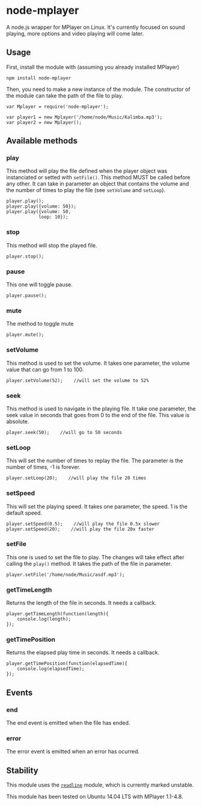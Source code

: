 node-mplayer
============

A node.js wrapper for MPlayer on Linux. It's currently focused on sound playing, more options and video playing will come later.

## Usage

First, install the module with (assuming you already installed MPlayer)

	npm install node-mplayer

Then, you need to make a new instance of the module. The constructor of the module can take the path of the file to play. 

	var Mplayer = require('node-mplayer'); 
    
	var player1 = new Mplayer('/home/node/Music/Kalimba.mp3');
    var player2 = new Mplayer();
    
## Available methods

###  play

This method will play the file defined when the player object was instanciated or setted with `setFile()`. This method MUST be called before any other. 
It can take in parameter an object that contains the volume and the number of times to play the file (see `setVolume` and `setLoop`).

	player.play();
    player.play({volume: 50});
    player.play({volume: 50,
    			loop: 10});

### stop

This method will stop the played file. 

	player.stop();
    
### pause

This one will toggle pause.

	player.pause();
    
### mute

The method to toggle mute

	player.mute();
    
### setVolume

This method is used to set the volume. It takes one parameter, the volume value that can go from 1 to 100.

	player.setVolume(52);    //will set the volume to 52%

### seek

This method is used to navigate in the playing file. It take one parameter, the seek value in seconds that goes from 0 to the end of the file. This value is absolute.

	player.seek(50);    //will go to 50 seconds

### setLoop

This will set the number of times to replay the file. The parameter is the number of times, -1 is forever.

	player.setLoop(20);    //will play the file 20 times
    
### setSpeed

This will set the playing speed. It takes one parameter, the speed. 1 is the default speed.

	player.setSpeed(0.5);    //will play the file 0.5x slower
    player.setSpeed(20);    //will play the file 20x faster
    
### setFile

This one is used to set the file to play. The changes will take effect after calling the `play()` method. It takes the path of the file in parameter.

	player.setFile('/home/node/Music/asdf.mp3');

### getTimeLength

Returns the length of the file in seconds. It needs a callback.

	player.getTimeLength(function(length){
    	console.log(length);
    });

### getTimePosition

Returns the elapsed play time in seconds. It needs a callback.

	player.getTimePosition(function(elapsedTime){
    	console.log(elapsedTime);
    });

## Events

### end

The end event is emitted when the file has ended.

### error

The error event is emitted when an error has ocurred.

## Stability

This module uses the [`readline`](http://www.nodejs.org/api/readline.html) module, which is currently marked unstable. 

This module has been tested on Ubuntu 14.04 LTS with MPlayer 1.1-4.8.





























    





